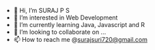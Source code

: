 - 👋 Hi, I’m SURAJ P S
- 👀 I’m interested in Web Development
- 🌱 I’m currently learning Java, Javascript and R
- 💞️ I’m looking to collaborate on ...
- 📫 How to reach me @surajsuri720@gmail.com

<!---
Surajsuri12/Surajsuri12 is a ✨ special ✨ repository because its `README.md` (this file) appears on your GitHub profile.
You can click the Preview link to take a look at your changes.
--->
